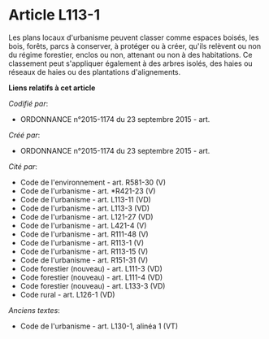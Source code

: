 # Article L113-1

Les plans locaux d'urbanisme peuvent classer comme espaces boisés, les bois, forêts, parcs à conserver, à protéger ou à
créer, qu'ils relèvent ou non du régime forestier, enclos ou non, attenant ou non à des habitations. Ce classement peut
s'appliquer également à des arbres isolés, des haies ou réseaux de haies ou des plantations d'alignements.

**Liens relatifs à cet article**

_Codifié par_:

  - ORDONNANCE n°2015-1174 du 23 septembre 2015 - art.

_Créé par_:

  - ORDONNANCE n°2015-1174 du 23 septembre 2015 - art.

_Cité par_:

  - Code de l'environnement - art. R581-30 (V)
  - Code de l'urbanisme - art. *R421-23 (V)
  - Code de l'urbanisme - art. L113-11 (VD)
  - Code de l'urbanisme - art. L113-3 (VD)
  - Code de l'urbanisme - art. L121-27 (VD)
  - Code de l'urbanisme - art. L421-4 (V)
  - Code de l'urbanisme - art. R111-48 (V)
  - Code de l'urbanisme - art. R113-1 (V)
  - Code de l'urbanisme - art. R113-15 (V)
  - Code de l'urbanisme - art. R151-31 (V)
  - Code forestier (nouveau) - art. L111-3 (VD)
  - Code forestier (nouveau) - art. L111-4 (VD)
  - Code forestier (nouveau) - art. L133-3 (VD)
  - Code rural - art. L126-1 (VD)

_Anciens textes_:

  - Code de l'urbanisme - art. L130-1, alinéa 1 (VT)
